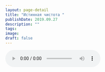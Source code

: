 ```yaml
---
layout: page-detail
title: "Истинная чистота "
publishDate: 2019.09.27
description: ""
tags:
image:
draft: false
---
```


<audio title="2019.09.27 - Истинная чистота .mp3" src="https://filer-api.advayta.org/v1.0/public/files/73463" controls=""></audio>

  

